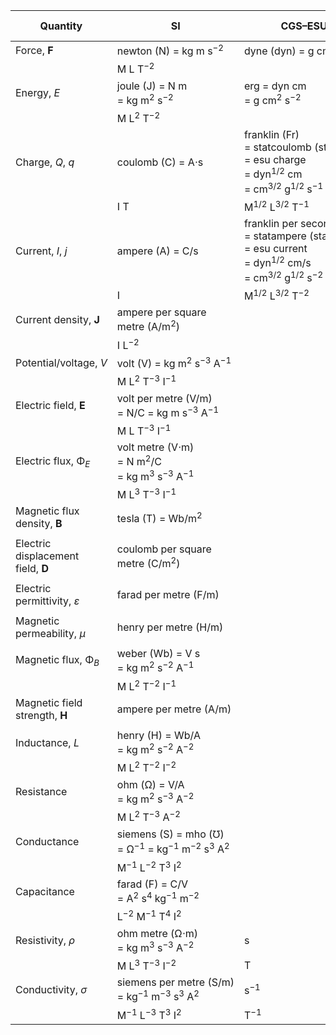 | Quantity | SI | CGS–ESU | Gaussian | CGS–EMU | Heaviside–Lorentz |
|----------|----|---------|----------|---------|-------------------|
| Force, **F** | newton (N) = kg m s<sup>−2</sup> | dyne (dyn) = g cm s<sup>−2</sup>  |  |  |  |
|              | M L T<sup>−2</sup> |  |  |  |  |
| Energy, _E_ | joule (J) = N m = kg m<sup>2</sup> s<sup>−2</sup> | erg = dyn cm = g cm<sup>2</sup> s<sup>−2</sup>  |  |  |  |
|             | M L<sup>2</sup> T<sup>−2</sup> |  |  |  |  |
| Charge, _Q_, _q_ | coulomb (C) = A⋅s | franklin (Fr) = statcoulomb (statC) = esu charge = dyn<sup>1/2</sup> cm = cm<sup>3/2</sup> g<sup>1/2</sup> s<sup>−1</sup> |  | biot second (Bi⋅s) = abcoulomb (abC) = emu charge = dyn<sup>1/2</sup> s = cm<sup>1/2</sup> g<sup>1/2</sup> |  |
|                  | I T | M<sup>1/2</sup> L<sup>3/2</sup> T<sup>−1</sup> |  | M<sup>1/2</sup> L<sup>1/2</sup> |  |
| Current, _I_, _j_ | ampere (A) = C/s | franklin per second (Fr/s) = statampere (statA) = esu current = dyn<sup>1/2</sup> cm/s = cm<sup>3/2</sup> g<sup>1/2</sup> s<sup>−2</sup> |  | biot (Bi) = abampere (abA) = emu current = dyn<sup>1/2</sup> = cm<sup>1/2</sup> g<sup>1/2</sup> s<sup>−1</sup> |  |
|                   | I                | M<sup>1/2</sup> L<sup>3/2</sup> T<sup>−2</sup> |  | M<sup>1/2</sup> L<sup>1/2</sup> T<sup>−1</sup> |  |
| Current density, **J** | ampere per square metre (A/m<sup>2</sup>) |  |  |  |  |
|                        | I L<sup>−2</sup> |  |  |  |  |
| Potential/voltage, _V_ | volt (V) = kg m<sup>2</sup> s<sup>−3</sup> A<sup>−1</sup> |  |  |  |  |
|                        | M L<sup>2</sup> T<sup>−3</sup> I<sup>−1</sup>  |  |  |  |  |
| Electric field, **E** | volt per metre (V/m) = N/C = kg m s<sup>−3</sup> A<sup>−1</sup> |  |  |  |  |
|                       | M L T<sup>−3</sup> I<sup>−1</sup> |  |  |  |  |
| Electric flux, Φ<sub>_E_</sub> | volt metre (V⋅m) = N m<sup>2</sup>/C = kg m<sup>3</sup> s<sup>−3</sup> A<sup>−1</sup> |  |  |  |  |
|                                | M L<sup>3</sup> T<sup>−3</sup> I<sup>−1</sup> |  |  |  |  |
| Magnetic flux density, **B** | tesla (T) = Wb/m<sup>2</sup> |  |  |  |  |
|                              |  |  |  |  |  |
| Electric displacement field, **D** | coulomb per square metre (C/m<sup>2</sup>) |  |  |  |  |
|                                    |  |  |  |  |  |
| Electric permittivity, _ε_ | farad per metre (F/m) |  |  |  |  |
|                            |  |  |  |  |  |
| Magnetic permeability, _μ_ | henry per metre (H/m) |  |  |  |  |
|                            |  |  |  |  |  |
| Magnetic flux, Φ<sub>_B_</sub> | weber (Wb) = V s = kg m<sup>2</sup> s<sup>−2</sup> A<sup>−1</sup> |  |  |  |  |
|                                | M L<sup>2</sup> T<sup>−2</sup> I<sup>−1</sup> |  |  |  |  |
| Magnetic field strength, **H** | ampere per metre (A/m) |  |  |  |  |
|                                |  |  |  |  |  |
| Inductance, _L_ | henry (H) = Wb/A = kg m<sup>2</sup> s<sup>−2</sup> A<sup>−2</sup> |  |  |  |  |
|                 | M L<sup>2</sup> T<sup>−2</sup> I<sup>−2</sup> |  |  |  |  |
| Resistance | ohm (Ω) = V/A = kg m<sup>2</sup> s<sup>−3</sup> A<sup>−2</sup> |  |  |  |  |
|            | M L<sup>2</sup> T<sup>−3</sup> A<sup>−2</sup> |  |  |  |  |
| Conductance | siemens (S) = mho (℧) = Ω<sup>−1</sup> = kg<sup>−1</sup> m<sup>−2</sup> s<sup>3</sup> A<sup>2</sup> |  |  |  |  |
|             | M<sup>−1</sup> L<sup>−2</sup> T<sup>3</sup> I<sup>2</sup> |  |  |  |  |
| Capacitance | farad (F) = C/V = A<sup>2</sup> s<sup>4</sup> kg<sup>−1</sup> m<sup>−2</sup> |  |  |  |  |
|             | L<sup>−2</sup> M<sup>−1</sup> T<sup>4</sup> I<sup>2</sup> |  |  |  |  |
| Resistivity, _ρ_ | ohm metre (Ω⋅m) = kg m<sup>3</sup> s<sup>−3</sup> A<sup>−2</sup> | s |  |  |  |
|                  | M L<sup>3</sup> T<sup>−3</sup> I<sup>−2</sup>                    | T |  |  |  |
| Conductivity, _σ_ | siemens per metre (S/m) = kg<sup>−1</sup> m<sup>−3</sup> s<sup>3</sup> A<sup>2</sup> | s<sup>−1</sup> |  |  |  |
|                   | M<sup>−1</sup> L<sup>−3</sup> T<sup>3</sup> I<sup>2</sup> | T<sup>−1</sup> |  |  |  |
